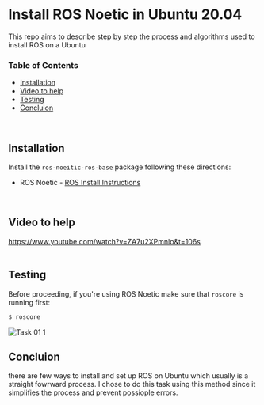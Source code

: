 # Install ROS Noetic in Ubuntu 20.04
This repo aims to describe step by step the process and algorithms used to install ROS on a Ubuntu
<br>

### Table of Contents
* [Installation](#installation)
* [Video to help](#video_to_help)
* [Testing](#testing)
* [Concluion](#concluion)
<br>


## Installation
Install the `ros-noeitic-ros-base` package following these directions:
* ROS Noetic - [ROS Install Instructions](http://wiki.ros.org/Installation/Ubuntu)
<br>


## Video to help
https://www.youtube.com/watch?v=ZA7u2XPmnlo&t=106s
<br>
<br>


## Testing
Before proceeding, if you're using ROS Noetic make sure that `roscore` is running first:

```bash
$ roscore
```
![Task 01 1](https://user-images.githubusercontent.com/101488769/176632070-d9e8a783-d149-4c0d-8739-6081b1bb2c2f.png)
<br>


## Concluion 
there are few ways to install and set up ROS on Ubuntu which usually is a straight fowrward process. I chose to do this task using this method since it simplifies the process and prevent possiople errors.
